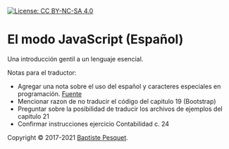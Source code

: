 [![License: CC BY-NC-SA 4.0](https://img.shields.io/badge/License-CC%20BY--NC--SA%204.0-blue.svg)](LICENSE)

# El modo JavaScript (Español)

Una introducción gentil a un lenguaje esencial.


Notas para el traductor: 
* Agregar una nota sobre el uso del español y caracteres especiales en programación. [Fuente](https://es.stackoverflow.com/questions/22360/uso-de-%C3%91-en-nombre-de-variables/22393)
* Mencionar razon de no traducir el código del capitulo 19 (Bootstrap)
* Preguntar sobre la posibilidad de traducir los archivos de ejemplos del capitulo 21
* Confirmar instrucciones ejercicio Contabilidad c. 24

Copyright © 2017-2021 [Baptiste Pesquet](http://bpesquet.fr).

